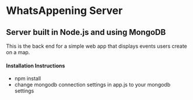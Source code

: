 # WhatsAppening Server

## Server built in Node.js and using MongoDB
This is the back end for a simple web app that displays events users create on a map. 

#### Installation Instructions
- npm install 
- change mongodb connection settings in app.js to your mongodb settings